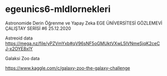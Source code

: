 # egeunics6-mldlornekleri
Astronomide Derin Öğrenme ve Yapay Zeka EGE ÜNİVERSİTESİ GÖZLEMEVİ ÇALIŞTAY SERİSİ #6 25.12.2020


Astreoid data
https://mega.nz/file/yPZVmYxb#qV96sNF5oGMUktVXwL5lVNmeSjqK2ceCJ-x2OYE8xIY

Galaksi Zoo data

https://www.kaggle.com/c/galaxy-zoo-the-galaxy-challenge
